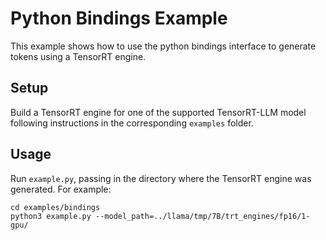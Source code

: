 # Python Bindings Example

This example shows how to use the python bindings interface to generate tokens using a TensorRT engine.

## Setup

Build a TensorRT engine for one of the supported TensorRT-LLM model following instructions in the corresponding `examples` folder.

## Usage

Run `example.py`, passing in the directory where the TensorRT engine was generated. For example:

```
cd examples/bindings
python3 example.py --model_path=../llama/tmp/7B/trt_engines/fp16/1-gpu/
```
